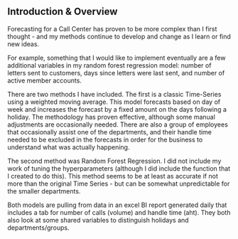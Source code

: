 ## Introduction & Overview

Forecasting for a Call Center has proven to be more complex than I first thought - and my methods continue to develop and change as I learn or find new ideas.

For example, something that I would like to implement eventually are a few additional variables in my random forest regression model: number of letters sent to customers, days since letters were last sent, and number of active member accounts.

There are two methods I have included. The first is a classic Time-Series using a weighted moving average. This model forecasts based on day of week and increases the forecast by a fixed amount on the days following a holiday. The methodology has proven effective, although some manual adjustments are occasionally needed. There are also a group of employees that occasionally assist one of the departments, and their handle time needed to be excluded in the forecasts in order for the business to understand what was actually happening.

The second method was Random Forest Regression. I did not include my work of tuning the hyperparameters (although I did include the function that I created to do this). This method seems to be at least as accurate if not more than the original Time Series - but can be somewhat unpredictable for the smaller departments.

Both models are pulling from data in an excel BI report generated daily that includes a tab for number of calls (volume) and handle time (aht). They both also look at some shared variables to distinguish holidays and departments/groups.
